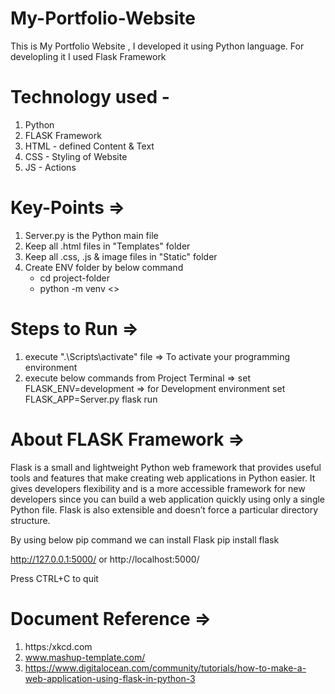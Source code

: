 # My-Portfolio-Website

This is My Portfolio Website , I developed it using Python language.
For developling it I used Flask Framework

# Technology used -
1) Python 
2) FLASK Framework
3) HTML - defined Content & Text
4) CSS - Styling of Website
5) JS - Actions

# Key-Points =>
1) Server.py is the Python main file
2) Keep all .html files in "Templates" folder
3) Keep all .css, .js & image files in "Static" folder
4) Create ENV folder by below command
   - cd project-folder
   - python -m venv <<project-folder-name>>

# Steps to Run =>
1) execute ".\Scripts\activate" file	=> To activate your programming environment
2) execute below commands from Project Terminal =>
    set FLASK_ENV=development  => for Development environment
    set FLASK_APP=Server.py
    flask run

# About FLASK Framework =>
Flask is a small and lightweight Python web framework that provides useful tools and features that make creating web applications in Python easier. It gives developers flexibility and is a more accessible framework for new developers since you can build a web application quickly using only a single Python file. Flask is also extensible and doesn’t force a particular directory structure.

By using below pip command we can install Flask 
	pip install flask


http://127.0.0.1:5000/
or
http://localhost:5000/

Press CTRL+C to quit

# Document Reference =>
1) https:/xkcd.com
2) www.mashup-template.com/	
3) https://www.digitalocean.com/community/tutorials/how-to-make-a-web-application-using-flask-in-python-3
